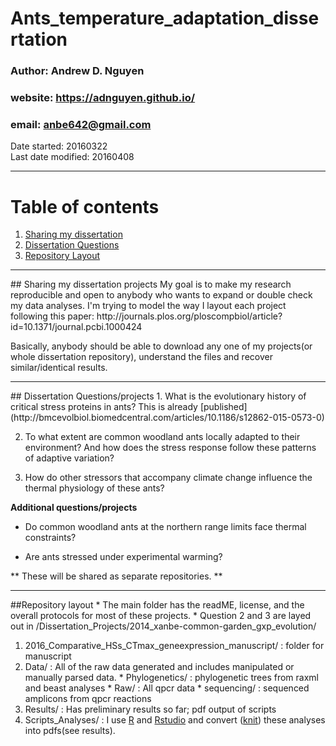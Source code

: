 # Ants_temperature_adaptation_dissertation   
### Author: Andrew D. Nguyen    
### website: https://adnguyen.github.io/    
### email: anbe642@gmail.com   
Date started: 20160322   
Last date modified: 20160408    

------

# Table of contents
1. [Sharing my dissertation](#id-section1)
2. [Dissertation Questions](#id-section2)
3. [Repository Layout](#id-section3)

 

------
<div id='id-section1'/>
## Sharing my dissertation projects     
My goal is to make my research reproducible and open to anybody who wants to expand or double check my data analyses. I'm trying to model the way I layout each project following this paper: http://journals.plos.org/ploscompbiol/article?id=10.1371/journal.pcbi.1000424

Basically, anybody should be able to download any one of my projects(or whole dissertation repository), understand the files and recover similar/identical results.     

------

<div id='id-section2'/>  
## Dissertation Questions/projects
1. What is the evolutionary history of critical stress proteins in ants? This is already [published](http://bmcevolbiol.biomedcentral.com/articles/10.1186/s12862-015-0573-0)    

2. To what extent are common woodland ants locally adapted to their environment? And how does the stress response follow these patterns of adaptive variation?    

3. How do other stressors that accompany climate change influence the thermal physiology of these ants?    

**Additional questions/projects**   

* Do common woodland ants at the northern range limits face thermal constraints?   

* Are ants stressed under experimental warming?   

** These will be shared as separate repositories. ** 

------

<div id='id-section3'/>  
##Repository layout 
* The main folder has the readME, license, and the overall protocols for most of these projects.    
* Question 2 and 3 are layed out in /Dissertation_Projects/2014_xanbe-common-garden_gxp_evolution/   
 
  1. 2016_Comparative_HSs_CTmax_geneexpression_manuscript/ : folder for manuscript
  2. Data/ : All of the raw data generated and includes manipulated or manually parsed data. 
    * Phylogenetics/ : phylogenetic trees from raxml and beast analyses
    * Raw/ : All qpcr data
    * sequencing/ : sequenced amplicons from qpcr reactions
  3. Results/ : Has preliminary results so far; pdf output of scripts
  4. Scripts_Analyses/ : I use [R](https://www.r-project.org/) and [Rstudio](https://www.rstudio.com/) and convert ([knit](http://yihui.name/knitr/)) these analyses into pdfs(see results). 
